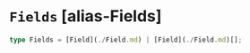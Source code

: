 # `Fields` [alias-Fields]
```typescript
type Fields = [Field](./Field.md) | [Field](./Field.md)[];
```
